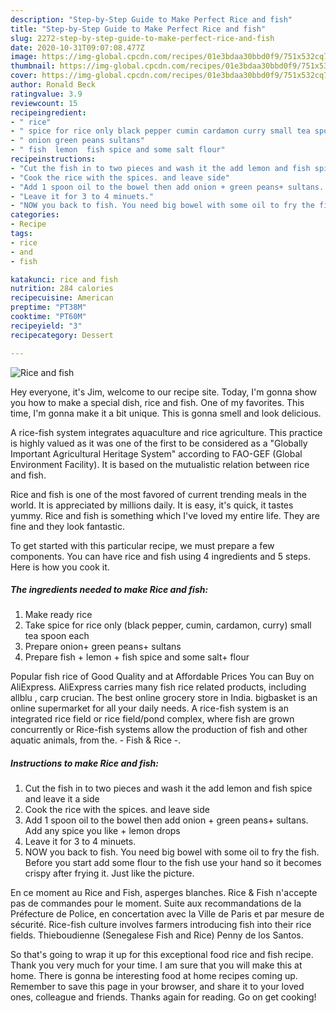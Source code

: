 ```yaml
---
description: "Step-by-Step Guide to Make Perfect Rice and fish"
title: "Step-by-Step Guide to Make Perfect Rice and fish"
slug: 2272-step-by-step-guide-to-make-perfect-rice-and-fish
date: 2020-10-31T09:07:08.477Z
image: https://img-global.cpcdn.com/recipes/01e3bdaa30bbd0f9/751x532cq70/rice-and-fish-recipe-main-photo.jpg
thumbnail: https://img-global.cpcdn.com/recipes/01e3bdaa30bbd0f9/751x532cq70/rice-and-fish-recipe-main-photo.jpg
cover: https://img-global.cpcdn.com/recipes/01e3bdaa30bbd0f9/751x532cq70/rice-and-fish-recipe-main-photo.jpg
author: Ronald Beck
ratingvalue: 3.9
reviewcount: 15
recipeingredient:
- " rice"
- " spice for rice only black pepper cumin cardamon curry small tea spoon each"
- " onion green peans sultans"
- " fish  lemon  fish spice and some salt flour"
recipeinstructions:
- "Cut the fish in to two pieces and wash it the add lemon and fish spice and leave it a side"
- "Cook the rice with the spices. and leave side"
- "Add 1 spoon oil to the bowel then add onion + green peans+ sultans. Add any spice you like + lemon drops"
- "Leave it for 3 to 4 minuets."
- "NOW you back to fish. You need big bowel with some oil to fry the fish. Before you start add some flour to the fish use your hand so it becomes crispy after frying it. Just like the picture."
categories:
- Recipe
tags:
- rice
- and
- fish

katakunci: rice and fish 
nutrition: 284 calories
recipecuisine: American
preptime: "PT38M"
cooktime: "PT60M"
recipeyield: "3"
recipecategory: Dessert

---
```



![Rice and fish](https://img-global.cpcdn.com/recipes/01e3bdaa30bbd0f9/751x532cq70/rice-and-fish-recipe-main-photo.jpg)

Hey everyone, it's Jim, welcome to our recipe site. Today, I'm gonna show you how to make a special dish, rice and fish. One of my favorites. This time, I'm gonna make it a bit unique. This is gonna smell and look delicious.

A rice-fish system integrates aquaculture and rice agriculture. This practice is highly valued as it was one of the first to be considered as a &#34;Globally Important Agricultural Heritage System&#34; according to FAO-GEF (Global Environment Facility). It is based on the mutualistic relation between rice and fish.

Rice and fish is one of the most favored of current trending meals in the world. It is appreciated by millions daily. It is easy, it's quick, it tastes yummy. Rice and fish is something which I've loved my entire life. They are fine and they look fantastic.


To get started with this particular recipe, we must prepare a few components. You can have rice and fish using 4 ingredients and 5 steps. Here is how you cook it.

<!--inarticleads1-->

##### The ingredients needed to make Rice and fish:

1. Make ready  rice
1. Take  spice for rice only (black pepper, cumin, cardamon, curry) small tea spoon each
1. Prepare  onion+ green peans+ sultans
1. Prepare  fish + lemon + fish spice and some salt+ flour


Popular fish rice of Good Quality and at Affordable Prices You can Buy on AliExpress. AliExpress carries many fish rice related products, including allblu , carp crucian. The best online grocery store in India. bigbasket is an online supermarket for all your daily needs. A rice-fish system is an integrated rice field or rice field/pond complex, where fish are grown concurrently or Rice-fish systems allow the production of fish and other aquatic animals, from the. - Fish &amp; Rice -. 

<!--inarticleads2-->

##### Instructions to make Rice and fish:

1. Cut the fish in to two pieces and wash it the add lemon and fish spice and leave it a side
1. Cook the rice with the spices. and leave side
1. Add 1 spoon oil to the bowel then add onion + green peans+ sultans. Add any spice you like + lemon drops
1. Leave it for 3 to 4 minuets.
1. NOW you back to fish. You need big bowel with some oil to fry the fish. Before you start add some flour to the fish use your hand so it becomes crispy after frying it. Just like the picture.


En ce moment au Rice and Fish, asperges blanches. Rice &amp; Fish n&#39;accepte pas de commandes pour le moment. Suite aux recommandations de la Préfecture de Police, en concertation avec la Ville de Paris et par mesure de sécurité. Rice-fish culture involves farmers introducing fish into their rice fields. Thieboudienne (Senegalese Fish and Rice) Penny de los Santos. 

So that's going to wrap it up for this exceptional food rice and fish recipe. Thank you very much for your time. I am sure that you will make this at home. There is gonna be interesting food at home recipes coming up. Remember to save this page in your browser, and share it to your loved ones, colleague and friends. Thanks again for reading. Go on get cooking!

